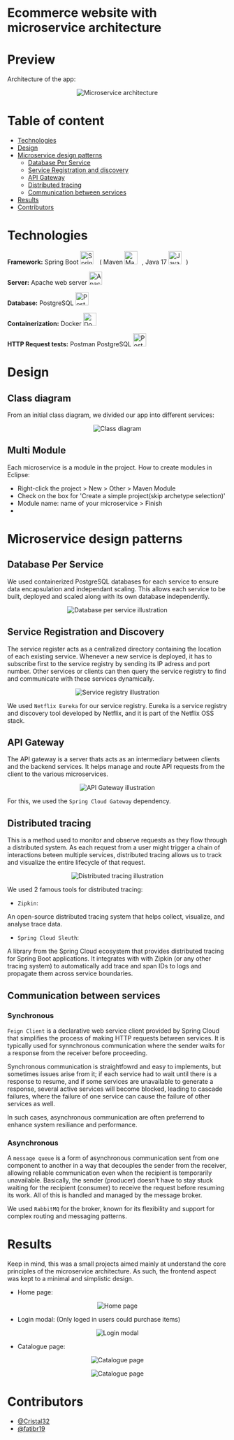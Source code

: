 # Ecommerce website with microservice architecture

# Preview

Architecture of the app:

<p align="center">
    <img src="assets/architecture_ecommerce.png" alt="Microservice architecture"/>
</p>

# Table of content

- [Technologies](#technologies)
- [Design](#design)
- [Microservice design patterns](#microservice-design-patterns)
    - [Database Per Service](#database-per-service)
    - [Service Registration and discovery](#service-registration-and-discovery)
    - [API Gateway](#api-gateway)
    - [Distributed tracing](#distributed-tracing)
    - [Communication between services](#communication-between-services)
- [Results](#results)
- [Contributors](#contributors)

# Technologies

**Framework:** Spring Boot <img alt="Spring" width="30px" style="padding-right:10px;" src="https://cdn.jsdelivr.net/gh/devicons/devicon@latest/icons/spring/spring-original.svg" /> (
  Maven <img alt="Maven" width="30px" style="padding-right:10px;" src="https://cdn.jsdelivr.net/gh/devicons/devicon@latest/icons/maven/maven-original.svg" />,
  Java 17 <img alt="Java" width="30px" style="padding-right:10px;" src="https://cdn.jsdelivr.net/gh/devicons/devicon@latest/icons/java/java-original.svg" />)

**Server:** Apache web server <img alt="Apache" width="30px" style="padding-right:10px;" src="https://cdn.jsdelivr.net/gh/devicons/devicon@latest/icons/apache/apache-original.svg" />

**Database:** PostgreSQL <img alt="PostgreSQL" width="30px" style="padding-right:10px;" src="https://cdn.jsdelivr.net/gh/devicons/devicon@latest/icons/postgresql/postgresql-original.svg" />

**Containerization:** Docker <img alt="Docker" width="30px" style="padding-right:10px;" src="https://cdn.jsdelivr.net/gh/devicons/devicon@latest/icons/docker/docker-original.svg" />

**HTTP Request tests:** Postman PostgreSQL <img alt="Postman" width="30px" style="padding-right:10px;" src="https://cdn.jsdelivr.net/gh/devicons/devicon@latest/icons/postman/postman-original.svg" />

# Design

## Class diagram

From an initial class diagram, we divided our app into different services:

<p align="center">
    <img src="assets/diag_class_decomposition.png" alt="Class diagram"/>
</p>

## Multi Module

Each microservice is a module in the project. How to create modules in Eclipse:
- Right-click the project > New > Other > Maven Module
- Check on the box for 'Create a simple project(skip archetype selection)'
- Module name: name of your microservice > Finish
- 

# Microservice design patterns

## Database Per Service

We used containerized PostgreSQL databases for each service to ensure data encapsulation and independant scaling. This allows each service to be built, deployed and scaled along with its own database independently. 

<p align="center">
    <img src="assets/database_per_service.png" alt="Database per service illustration"/>
</p>

## Service Registration and Discovery

The service register acts as a centralized directory containing the location of each existing service. Whenever a new service is deployed, it has to subscribe first to the service registry by sending its IP adress and port number. Other services or clients can then query the service registry to find and communicate with these services dynamically.

<p align="center">
    <img src="assets/service_registry.png" alt="Service registry illustration"/>
</p>

We used `Netflix Eureka` for our service registry. Eureka is a service registry and discovery tool developed by Netflix, and it is part of the Netflix OSS stack. 

## API Gateway

The API gateway is a server thats acts as an intermediary between clients and the backend services. It helps manage and route API requests from the client to the various microservices. 

<p align="center">
    <img src="assets/api_gateway.png" alt="API Gateway illustration"/>
</p>

For this, we used the `Spring Cloud Gateway` dependency. 

## Distributed tracing

This is a method used to monitor and observe requests as they flow through a distributed system. As each request from a user might trigger a chain of interactions beteen multiple services, distributed tracing allows us to track and visualize the entire lifecycle of that request.

<p align="center">
    <img src="assets/tracing.png" alt="Distributed tracing illustration"/>
</p>

We used 2 famous tools for distributed tracing: 

- `Zipkin`:

An open-source distributed tracing system that helps collect, visualize, and analyse trace data.

- `Spring Cloud Sleuth`:

A library from the Spring Cloud ecosystem that provides distributed tracing for Spring Boot applications. It integrates with with Zipkin (or any other tracing system) to automatically add trace and span IDs to logs and propagate them across service boundaries.

## Communication between services

### Synchronous

`Feign Client` is a declarative web service client provided by Spring Cloud that simplifies the process of making HTTP requests between services. It is typically used for synnchronous communication where the sender waits for a response from the receiver before proceeding.

Synchronous communication is straightfowrd and easy to implements, but sometimes issues arise from it; if each service had to wait until there is a response to resume, and if some services are unavailable to generate a response, several active services will become blocked, leading to cascade failures, where the failure of one service can cause the failure of other services as well.

In such cases, asynchronous communication are often preferrend to enhance system resiliance and performance.

### Asynchronous

A `message queue` is a form of asynchronous communication sent from one component to another in a way that decouples the sender from the receiver, allowing reliable communication even when the recipient is temporarily unavailable. Basically, the sender (producer) doesn't have to stay stuck waiting for the recipient (consumer) to receive the request before resuming its work. All of this is handled and managed by the message broker. 

We used `RabbitMQ` for the broker, known for its flexibility and support for complex routing and messaging patterns.

# Results

Keep in mind, this was a small projects aimed mainly at understand the core principles of the microservice architecture. As such, the frontend aspect was kept to a minimal and simplistic design.

- Home page:
<p align="center">
    <img src="assets/interface_welcome_page.png" alt="Home page"/>
</p>

- Login modal: (Only loged in users could purchase items)
<p align="center">
    <img src="assets/interface_login.png" alt="Login modal"/>
</p>

- Catalogue page:
<p align="center">
    <img src="assets/interface_catalogue.png" alt="Catalogue page"/>
</p>

<p align="center">
    <img src="assets/interface_catalogue_produits.png" alt="Catalogue page"/>
</p>

# Contributors

- [@Cristal32](https://github.com/Cristal32)
- [@fatibr19](https://github.com/fatibr19)
